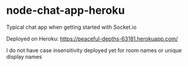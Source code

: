 # node-chat-app-heroku

Typical chat app when getting started with Socket.io

Deployed on Heroku: https://peaceful-depths-63181.herokuapp.com/

I do not have case insensitivity deployed yet for room names or unique display names
